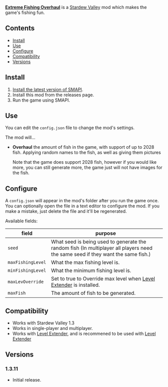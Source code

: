 ﻿﻿**[Extreme Fishing Overhaul](https://www.nexusmods.com/stardewvalley/mods/2212)** is a [Stardew Valley](http://stardewvalley.net/) mod which makes the game's
fishing fun.

## Contents
* [Install](#install)
* [Use](#use)
* [Configure](#configure)
* [Compatibility](#compatibility)
* [Versions](#versions)

## Install
1. [Install the latest version of SMAPI](https://smapi.io).
2. Install this mod from the releases page.
3. Run the game using SMAPI.

## Use
You can edit the `config.json` file to change the mod's settings.

The mod will...
* **Overhaul** the amount of fish in the game, with support of up to 2028 fish. Applying random names to the fish, 
    as well as giving them pictures 

  Note that the game does support 2028 fish, however if you would like more, you can still generate more, the game just will 
  not have images for the fish.

## Configure
A `config.json` will appear in the mod's folder after you run the game once. You can optionally
open the file in a text editor to configure the mod. If you make a mistake, just delete the file
and it'll be regenerated.

Available fields:

field                     | purpose
------------------------- | -------
`seed`                    | What seed is being used to generate the random fish (In multiplayer all players need the same seed if they want the same fish.)
`maxFishingLevel`         | What the max fishing level is.
`minFishingLevel`         | What the minimum fishing level is.
`maxLevOverride`          | Set to true to Override max level when [Level Extender](https://www.nexusmods.com/stardewvalley/mods/1471) is installed.
`maxFish`                 | The amount of fish to be generated.

## Compatibility
* Works with Stardew Valley 1.3
* Works in single-player and multiplayer.
* Works with [Level Extender](https://www.nexusmods.com/stardewvalley/mods/1471), and is recommened to be used with [Level Extender](https://www.nexusmods.com/stardewvalley/mods/1471)

## Versions

### 1.3.11
* Initial release.

